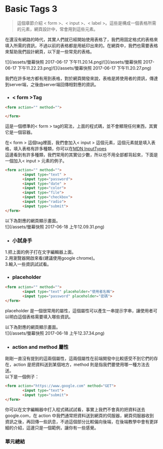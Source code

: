 # Basic Tags 3

> 這個章節介紹 &lt; form &gt;、&lt; input &gt;、&lt; label &gt;。這些是構成一個表格所需的元素，網頁設計中，常會用到這些元素。

在還沒有網路的時代，其實人們就已經開始使用表格了，我們用固定格式的表格來填入所需的資訊，不過以前的表格都是用紙印出來的。在網頁中，我們也需要表格來幫助我們設計網頁，以下是一些常見的表格。

![](/assets/螢幕快照 2017-06-17 下午11.20.14.png)![](/assets/螢幕快照 2017-06-17 下午11.22.23.png)![](/assets/螢幕快照 2017-06-17 下午11.20.27.png)

我們在許多地方都有用到表格，對於網頁開發來說，表格是將使用者的資訊，傳達到server端，之後由server端回傳相對應的資訊。

* ### &lt; form &gt;Tag

```html
<form action="" method="">

</form>
```

這是一個標準的&lt; form &gt; tag的寫法，上面的程式碼，並不會顯現任何東西，其實它是一個容器。

在&lt; form &gt; 這個tag裡面，我們會加入&lt; input &gt; 這個元素，這個元素就是填入表格，填入表格有許多種類，你可以在[MDN InputTypes](https://developer.mozilla.org/zh-TW/docs/Web/HTML/Element/input#Form_<input>_types)  
這邊看到有許多種類，我們常用的其實佔少數，所以也不用全部都背起來，下面是一個加入&lt; input &gt; 元素的例子。

```html
<form action="" method="">
        <input type="text" >
        <input type="password">
        <input type="date" >
        <input type="color">
        <input type="file">
        <input type="checkbox">
        <input type="radio">
        <input type="submit">
</form>
```

以下為對應的網頁顯示畫面。  
![](/assets/螢幕快照 2017-06-18 上午12.09.31.png)

* ### 小試身手

1.把上面的例子打在文字編輯器上面。  
2.用瀏覽器開啟來看\(建議使用google chrome\)。  
3.輸入一些資訊試試看。

* ### placeholder

```html
<form action="" method="">
        <input type="text" placeholder="使用者名稱">
        <input type="password" placeholder="密碼">
</form>
```

placeholder 是一個很常用的屬性，這個屬性可以產生一串提示字串，讓使用者可以明白這個表格需要填入哪些資訊。

以下為對應的網頁顯示畫面。  
![](/assets/螢幕快照 2017-06-18 上午12.37.34.png)

* ### action and method 屬性

剛剛一直沒有提到的這兩個屬性，這兩個屬性在前端開發中比較感受不到它們的存在，action 是把資料送到某個地方，method 則是指我們要使用哪一種方法去送。  
以下是一個例子：

```html
<form action="https://www.google.com" method="GET">
        <input type="text">
        <input type="submit">
</form>
```

你可以在文字編輯器中打入程式碼試試看，事實上我們不會真的把資料送去google.com，在 action 中我們通常把資料送到網頁的伺服器，網頁伺服器收到資訊之後，再回傳一些訊息，不過這個部分比較偏向後端，在後端教學中會有更詳細的介紹，這邊只是一個範例，讓你有一些感覺。

### 單元總結

>




